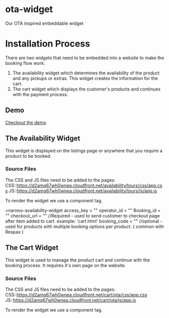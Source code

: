 # ota-widget
Our OTA inspired embeddable widget

# Installation Process
There are two widgets that need to be embedded into a website to make the booking flow work.
1. The availability widget which determines the availability of the product and any pickups or extras. This widget creates the information for the cart.
2. The cart widget which displays the customer's products and continues with the payment process.

## Demo
[Checkout the demo](https://narnoocom.github.io/ota-widget/product.html "Demo Product Page")

## The Availability Widget
This widget is displayed on the listings page or anywhere that you require a product to be booked.

### Source Files
The CSS and JS files need to be added to the pages:
CSS::https://d2amq67wh0wnea.cloudfront.net/availability/tours/css/app.css
JS::https://d2amq67wh0wnea.cloudfront.net/availability/tours/js/app.js

To render the widget we use a component tag.

<narnoo-availability-widget
access_key = ""
operator_id = ""
Booking_id = ""
checkout_url = "" //Required - used to send customer to checkout page after item added to cart. example: 'cart.html'
booking_code = "" //optional - used for products with multiple booking options per product. ( common with Respax )
></narnoo-availability-widget>

## The Cart Widget
This widget is used to manage the product cart and continue with the booking process. It requires it's own page on the website.

### Source Files
The CSS and JS files need to be added to the pages:
CSS::https://d2amq67wh0wnea.cloudfront.net/cart/ota/css/app.css
JS::https://d2amq67wh0wnea.cloudfront.net/cart/ota/js/app.js

To render the widget we use a component tag.

<narnoo-cart-widget></narnoo-cart-widget>